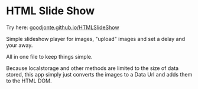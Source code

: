 # HTML Slide Show
Try here: [goodjonte.github.io/HTMLSlideShow](https://goodjonte.github.io/HTMLSlideShow)

Simple slideshow player for images, "upload" images and set a delay and your away.

All in one file to keep things simple.

Because localstorage and other methods are limited to the size of data stored, this app simply just converts the images to a Data Url and adds them to the HTML DOM.
